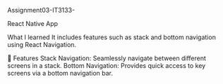 Assignment03-IT3133-


React Native App


What I learned
It includes features such as stack and bottom navigation using React Navigation.

🚀 Features
Stack Navigation: Seamlessly navigate between different screens in a stack.
Bottom Navigation: Provides quick access to key screens via a bottom navigation bar.

